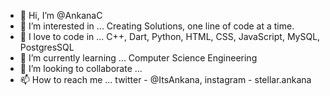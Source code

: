 - 👋 Hi, I’m @AnkanaC
- 👀 I’m interested in ... Creating Solutions, one line of code at a time.
- 💞️ I love to code in ... C++, Dart, Python, HTML, CSS, JavaScript, MySQL, PostgresSQL
- 🌱 I’m currently learning ... Computer Science Engineering
- 💞️ I’m looking to collaborate ...   
- 📫 How to reach me ... twitter - @ItsAnkana, instagram - stellar.ankana

<!---
AnkanaC/AnkanaC is a ✨ special ✨ repository because its `README.md` (this file) appears on your GitHub profile.
You can click the Preview link to take a look at your changes.
--->

